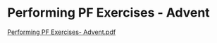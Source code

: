 # Performing PF Exercises - Advent

[Performing PF Exercises- Advent.pdf](Performing%20PF%20Exercises%20-%20Advent%202036d84db191479685709a7e01bb61c4/Performing_PF_Exercises-_Advent.pdf)